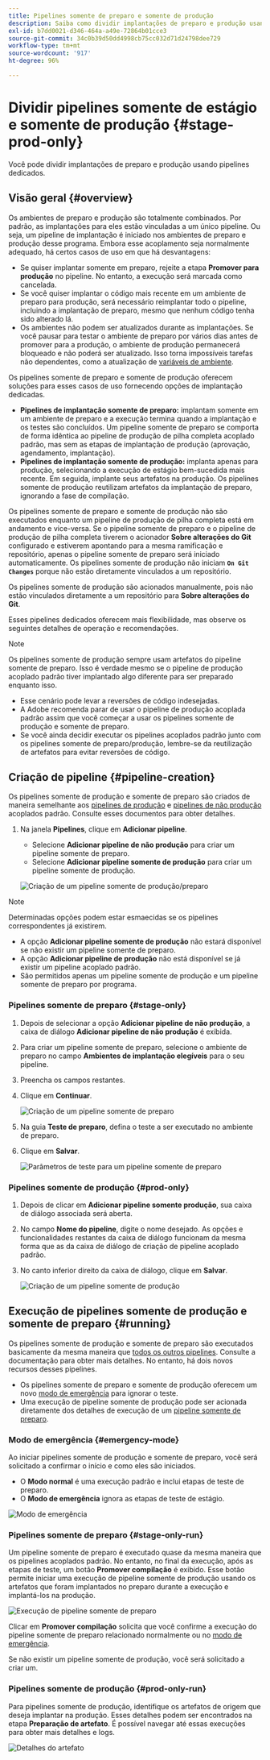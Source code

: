 ```yaml
---
title: Pipelines somente de preparo e somente de produção
description: Saiba como dividir implantações de preparo e produção usando pipelines dedicados.
exl-id: b7dd0021-d346-464a-a49e-72864b01cce3
source-git-commit: 34c0b39d50dd4998cb75cc032d71d24798dee729
workflow-type: tm+mt
source-wordcount: '917'
ht-degree: 96%

---
```


# Dividir pipelines somente de estágio e somente de produção {#stage-prod-only}

Você pode dividir implantações de preparo e produção usando pipelines dedicados.

## Visão geral {#overview}

Os ambientes de preparo e produção são totalmente combinados. Por padrão, as implantações para eles estão vinculadas a um único pipeline. Ou seja, um pipeline de implantação é iniciado nos ambientes de preparo e produção desse programa. Embora esse acoplamento seja normalmente adequado, há certos casos de uso em que há desvantagens:

* Se quiser implantar somente em preparo, rejeite a etapa **Promover para produção** no pipeline. No entanto, a execução será marcada como cancelada.
* Se você quiser implantar o código mais recente em um ambiente de preparo para produção, será necessário reimplantar todo o pipeline, incluindo a implantação de preparo, mesmo que nenhum código tenha sido alterado lá.
* Os ambientes não podem ser atualizados durante as implantações. Se você pausar para testar o ambiente de preparo por vários dias antes de promover para a produção, o ambiente de produção permanecerá bloqueado e não poderá ser atualizado. Isso torna impossíveis tarefas não dependentes, como a atualização de [variáveis de ambiente](/help/getting-started/build-environment.md#environment-variables).

Os pipelines somente de preparo e somente de produção oferecem soluções para esses casos de uso fornecendo opções de implantação dedicadas.

* **Pipelines de implantação somente de preparo:** implantam somente em um ambiente de preparo e a execução termina quando a implantação e os testes são concluídos. Um pipeline somente de preparo se comporta de forma idêntica ao pipeline de produção de pilha completa acoplado padrão, mas sem as etapas de implantação de produção (aprovação, agendamento, implantação).
* **Pipelines de implantação somente de produção:** implanta apenas para produção, selecionando a execução de estágio bem-sucedida mais recente. Em seguida, implante seus artefatos na produção. Os pipelines somente de produção reutilizam artefatos da implantação de preparo, ignorando a fase de compilação.

Os pipelines somente de preparo e somente de produção não são executados enquanto um pipeline de produção de pilha completa está em andamento e vice-versa. Se o pipeline somente de preparo e o pipeline de produção de pilha completa tiverem o acionador **Sobre alterações do Git** configurado e estiverem apontando para a mesma ramificação e repositório, apenas o pipeline somente de preparo será iniciado automaticamente. Os pipelines somente de produção não iniciam **`On Git Changes`** porque não estão diretamente vinculados a um repositório.

Os pipelines somente de produção são acionados manualmente, pois não estão vinculados diretamente a um repositório para **Sobre alterações do Git**.

Esses pipelines dedicados oferecem mais flexibilidade, mas observe os seguintes detalhes de operação e recomendações.

>[!NOTE]
>
>Os pipelines somente de produção sempre usam artefatos do pipeline somente de preparo. Isso é verdade mesmo se o pipeline de produção acoplado padrão tiver implantado algo diferente para ser preparado enquanto isso.
>
>* Esse cenário pode levar a reversões de código indesejadas.
>* A Adobe recomenda parar de usar o pipeline de produção acoplada padrão assim que você começar a usar os pipelines somente de produção e somente de preparo.
>* Se você ainda decidir executar os pipelines acoplados padrão junto com os pipelines somente de preparo/produção, lembre-se da reutilização de artefatos para evitar reversões de código.

## Criação de pipeline {#pipeline-creation}

Os pipelines somente de produção e somente de preparo são criados de maneira semelhante aos [pipelines de produção](/help/using/production-pipelines.md) e [pipelines de não produção](/help/using/non-production-pipelines.md) acoplados padrão. Consulte esses documentos para obter detalhes.

1. Na janela **Pipelines**, clique em **Adicionar pipeline**.

   * Selecione **Adicionar pipeline de não produção** para criar um pipeline somente de preparo.
   * Selecione **Adicionar pipeline somente de produção** para criar um pipeline somente de produção.

   ![Criação de um pipeline somente de produção/preparo](/help/assets/configure-pipelines/prod-stage-pipelines.png)

>[!NOTE]
>
>Determinadas opções podem estar esmaecidas se os pipelines correspondentes já existirem.
>
>* A opção **Adicionar pipeline somente de produção** não estará disponível se não existir um pipeline somente de preparo.
>* A opção **Adicionar pipeline de produção** não está disponível se já existir um pipeline acoplado padrão.
>* São permitidos apenas um pipeline somente de produção e um pipeline somente de preparo por programa.

### Pipelines somente de preparo {#stage-only}

1. Depois de selecionar a opção **Adicionar pipeline de não produção**, a caixa de diálogo **Adicionar pipeline de não produção** é exibida.
1. Para criar um pipeline somente de preparo, selecione o ambiente de preparo no campo **Ambientes de implantação elegíveis** para o seu pipeline.
1. Preencha os campos restantes.
1. Clique em **Continuar**.

   ![Criação de um pipeline somente de preparo](/help/assets/configure-pipelines/stage-only.png)

1. Na guia **Teste de preparo**, defina o teste a ser executado no ambiente de preparo.
1. Clique em **Salvar**.

   ![Parâmetros de teste para um pipeline somente de preparo](/help/assets/configure-pipelines/stage-only-test.png)

### Pipelines somente de produção {#prod-only}

1. Depois de clicar em **Adicionar pipeline somente produção**, sua caixa de diálogo associada será aberta.
1. No campo **Nome do pipeline**, digite o nome desejado. As opções e funcionalidades restantes da caixa de diálogo funcionam da mesma forma que as da caixa de diálogo de criação de pipeline acoplado padrão. 
1. No canto inferior direito da caixa de diálogo, clique em **Salvar**.

   ![Criação de um pipeline somente de produção](/help/assets/configure-pipelines/prod-only-pipeline.png)

## Execução de pipelines somente de produção e somente de preparo {#running}

Os pipelines somente de produção e somente de preparo são executados basicamente da mesma maneira que [todos os outros pipelines](/help/using/managing-pipelines.md#running-pipelines). Consulte a documentação para obter mais detalhes. No entanto, há dois novos recursos desses pipelines.

* Os pipelines somente de preparo e somente de produção oferecem um novo [modo de emergência](#emergency-mode) para ignorar o teste.
* Uma execução de pipeline somente de produção pode ser acionada diretamente dos detalhes de execução de um [pipeline somente de preparo](#stage-only-run).

### Modo de emergência {#emergency-mode}

Ao iniciar pipelines somente de produção e somente de preparo, você será solicitado a confirmar o início e como eles são iniciados.

* O **Modo normal** é uma execução padrão e inclui etapas de teste de preparo.
* O **Modo de emergência** ignora as etapas de teste de estágio.

![Modo de emergência](/help/assets/configure-pipelines/emergency-mode.png)

### Pipelines somente de preparo {#stage-only-run}

Um pipeline somente de preparo é executado quase da mesma maneira que os pipelines acoplados padrão. No entanto, no final da execução, após as etapas de teste, um botão **Promover compilação** é exibido. Esse botão permite iniciar uma execução de pipeline somente de produção usando os artefatos que foram implantados no preparo durante a execução e implantá-los na produção.

![Execução de pipeline somente de preparo](/help/assets/configure-pipelines/stage-only-pipeline-run.png)

Clicar em **Promover compilação** solicita que você confirme a execução do pipeline somente de preparo relacionado normalmente ou no [modo de emergência](#emergency-mode).

Se não existir um pipeline somente de produção, você será solicitado a criar um.

### Pipelines somente de produção {#prod-only-run}

Para pipelines somente de produção, identifique os artefatos de origem que deseja implantar na produção. Esses detalhes podem ser encontrados na etapa **Preparação de artefato**. É possível navegar até essas execuções para obter mais detalhes e logs.

![Detalhes do artefato](/help/assets/configure-pipelines/prod-only-pipeline-run.png)


